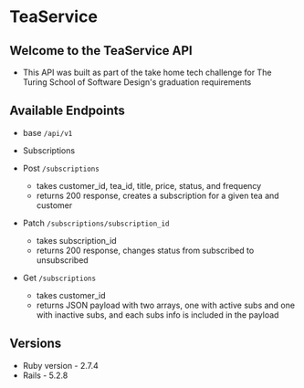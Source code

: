 # TeaService

## Welcome to the TeaService API
 + This API was built as part of the take home tech challenge for The Turing School of Software Design's graduation requirements

## Available Endpoints
  + base `/api/v1`

  + Subscriptions
  + Post `/subscriptions`
    + takes customer_id, tea_id, title, price, status, and frequency
    + returns 200 response, creates a subscription for a given tea and customer
  + Patch `/subscriptions/subscription_id`
    + takes subscription_id
    + returns 200 response, changes status from subscribed to unsubscribed
  + Get `/subscriptions`
    + takes customer_id
    + returns JSON payload with two arrays, one with active subs and one with inactive subs, and each subs info is included in the payload

## Versions
* Ruby version - 2.7.4
* Rails - 5.2.8
